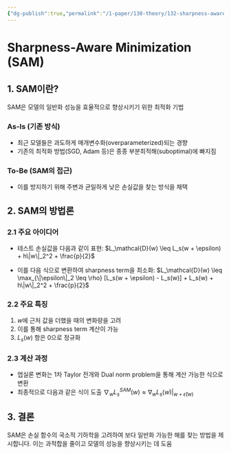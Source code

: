 ```yaml
---
{"dg-publish":true,"permalink":"/1-paper/130-theory/132-sharpness-aware-minimization-sam/","title":" Sharpness-Aware Minimization (SAM)"}
---
```


# Sharpness-Aware Minimization (SAM)

## 1. SAM이란?

SAM은 모델의 일반화 성능을 효율적으로 향상시키기 위한 최적화 기법

### As-Is (기존 방식)
- 최근 모델들은 과도하게 매개변수화(overparameterized)되는 경향
- 기존의 최적화 방법(SGD, Adam 등)은 종종 부분최적해(suboptimal)에 빠지짐

### To-Be (SAM의 접근)
- 이를 방지하기 위해 주변과 균일하게 낮은 손실값을 찾는 방식을 채택

## 2. SAM의 방법론

### 2.1 주요 아이디어
- 테스트 손실값을 다음과 같이 표현:
  $L_\mathcal{D}(w) \leq L_s(w + \epsilon) + h\|w\|_2^2 + \frac{p}{2}$

- 이를 다음 식으로 변환하여 sharpness term을 최소화:
  $L_\mathcal{D}(w) \leq \max_{\|\epsilon\|_2 \leq \rho} [L_s(w + \epsilon) - L_s(w)] + L_s(w) + h\|w\|_2^2 + \frac{p}{2}$

### 2.2 주요 특징
1. $w$에 근처 값을 더했을 때의 변화량을 고려
2. 이를 통해 sharpness term 계산이 가능
3. $L_s(w)$ 항은 0으로 정규화

### 2.3 계산 과정
- 엡실론 변화는 1차 Taylor 전개와 Dual norm problem을 통해 계산 가능한 식으로 변환
- 최종적으로 다음과 같은 식이 도출
  $\nabla_w L_s^{SAM}(w) \approx \nabla_w L_s(w)|_{w+\hat{\epsilon}(w)}$

## 3. 결론

SAM은 손실 함수의 국소적 기하학을 고려하여 보다 일반화 가능한 해를 찾는 방법을 제시합니다. 이는 과적합을 줄이고 모델의 성능을 향상시키는 데 도움